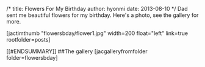/*
title: Flowers For My Birthday
author: hyonmi
date: 2013-08-10
*/
Dad sent me beautiful flowers for my birthday.  Here's a photo, see the gallery for more.

[jactimthumb "flowersbday/flower1.jpg" width=200 float="left" link=true rootfolder=posts]

[[#ENDSUMMARY]]
##The gallery
[jacgalleryfromfolder folder=flowersbday]

